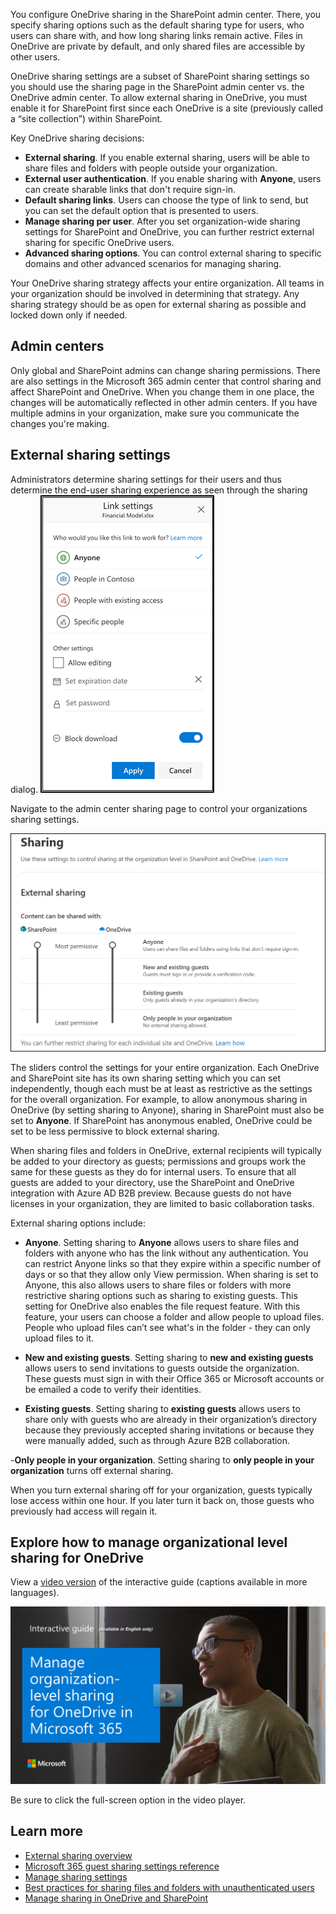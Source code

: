 You configure OneDrive sharing in the SharePoint admin center. There, you specify sharing options such as the default sharing type for users, who users can share with, and how long sharing links remain active. Files in OneDrive are private by default, and only shared files are accessible by other users. 

OneDrive sharing settings are a subset of SharePoint sharing settings so you should use the sharing page in the SharePoint admin center vs. the OneDrive admin center.  To allow external sharing in OneDrive, you must enable it for SharePoint first since each OneDrive is a site (previously called a “site collection”) within SharePoint.

Key OneDrive sharing decisions:
- **External sharing**. If you enable external sharing, users will be able to share files and folders with people outside your organization.
- **External user authentication**. If you enable sharing with **Anyone**, users can create sharable links that don't require sign-in.
- **Default sharing links**. Users can choose the type of link to send, but you can set the default option that is presented to users.
- **Manage sharing per user**. After you set organization-wide sharing settings for SharePoint and OneDrive, you can further restrict external sharing for specific OneDrive users.
- **Advanced sharing options**. You can control external sharing to specific domains and other advanced scenarios for managing sharing.

Your OneDrive sharing strategy affects your entire organization. All teams in your organization should be involved in determining that strategy. Any sharing strategy should be as open for external sharing as possible and locked down only if needed.

## Admin centers
Only global and SharePoint admins can change sharing permissions. There are also settings in the Microsoft 365 admin center that control sharing and affect SharePoint and OneDrive. When you change them in one place, the changes will be automatically reflected in other admin centers. If you have multiple admins in your organization, make sure you communicate the changes you're making. 

## External sharing settings
Administrators determine sharing settings for their users and thus determine the end-user sharing experience as seen through the sharing dialog.
 ![Administrators determine sharing settings for their users and thus determine the end-user sharing experience as seen through the sharing dialog](../media/link-settings.png)

Navigate to the admin center sharing page to control your organizations sharing settings.
 
 ![Navigate to the admin center sharing page to control your organizations sharing settings](../media/external-sharing.png)

The sliders control the settings for your entire organization. Each OneDrive and SharePoint site has its own sharing setting which you can set independently, though each must be at least as restrictive as the settings for the overall organization. For example, to allow anonymous sharing in OneDrive (by setting sharing to Anyone), sharing in SharePoint must also be set to **Anyone**. If SharePoint has anonymous enabled, OneDrive could be set to be less permissive to block external sharing. 

When sharing files and folders in OneDrive, external recipients will typically be added to your directory as guests; permissions and groups work the same for these guests as they do for internal users. To ensure that all guests are added to your directory, use the SharePoint and OneDrive integration with Azure AD B2B preview. Because guests do not have licenses in your organization, they are limited to basic collaboration tasks. 

External sharing options include:

- **Anyone**. Setting sharing to **Anyone** allows users to share files and folders with anyone who has the link without any authentication.  You can restrict Anyone links so that they expire within a specific number of days or so that they allow only View permission. When sharing is set to Anyone, this also allows users to share files or folders with more restrictive sharing options such as sharing to existing guests.
This setting for OneDrive also enables the file request feature. With this feature, your users can choose a folder and allow people to upload files. People who upload files can’t see what's in the folder - they can only upload files to it.

- **New and existing guests**. Setting sharing to **new and existing guests** allows users to send invitations to guests outside the organization.  These guests must sign in with their Office 365 or Microsoft accounts or be emailed a code to verify their identities. 
 
- **Existing guests**. Setting sharing to **existing guests** allows users to share only with guests who are already in their organization’s directory because they previously accepted sharing invitations or because they were manually added, such as through Azure B2B collaboration. 

-**Only people in your organization**. Setting sharing to **only people in your organization** turns off external sharing. 

When you turn external sharing off for your organization, guests typically lose access within one hour. If you later turn it back on, those guests who previously had access will regain it. 

## Explore how to manage organizational level sharing for OneDrive

View a [video version](https://www.microsoft.com/videoplayer/embed/placeholder?azure-portal=true) of the interactive guide (captions available in more languages).

<a href="https://mslearn.cloudguides.com/en-us/guides/Manage%20organization-level%20sharing%20for%20OneDrive%20in%20Microsoft%20365?azure-portal=true">![Manage organization-level sharing for OneDrive in Microsoft 365](../media/manage-organization-level-sharing.png)</a>  

Be sure to click the full-screen option in the video player. 

## Learn more
- [External sharing overview](https://docs.microsoft.com/sharepoint/external-sharing-overview?azure-portal=true)
- [Microsoft 365 guest sharing settings reference](https://docs.microsoft.com/microsoft-365/solutions/microsoft-365-guest-settings?view=o365-worldwide?azure-portal=true)
- [Manage sharing settings](https://docs.microsoft.com/sharepoint/turn-external-sharing-on-or-off?azure-portal=true)
- [Best practices for sharing files and folders with unauthenticated users](https://docs.microsoft.com/microsoft-365/solutions/best-practices-anonymous-sharing?view=o365-worldwide?azure-portal=true)
- [Manage sharing in OneDrive and SharePoint](https://docs.microsoft.com/onedrive/manage-sharing?azure-portal=true)
